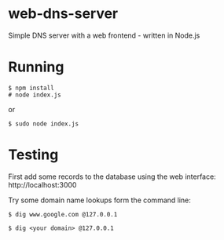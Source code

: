 web-dns-server
==============

Simple DNS server with a web frontend - written in Node.js

Running
=======
```
$ npm install
# node index.js
```
or
```
$ sudo node index.js
```

Testing
=======
First add some records to the database using the web interface:
http://localhost:3000

Try some domain name lookups form the command line:

```
$ dig www.google.com @127.0.0.1

$ dig <your domain> @127.0.0.1
```

